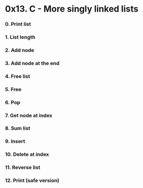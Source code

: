 # 0x13. C - More singly linked lists

### 0. Print list

### 1. List length

### 2. Add node

### 3. Add node at the end

### 4. Free list

### 5. Free

### 6. Pop

### 7. Get node at index

### 8. Sum list

### 9. Insert

### 10. Delete at index

### 11. Reverse list

### 12. Print (safe version)

